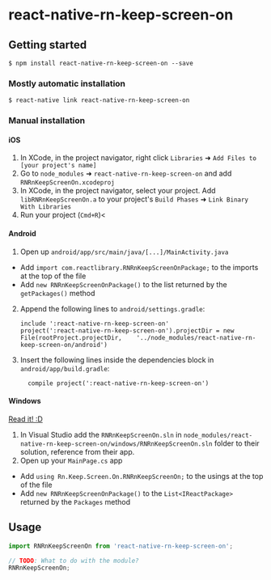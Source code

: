 
# react-native-rn-keep-screen-on

## Getting started

`$ npm install react-native-rn-keep-screen-on --save`

### Mostly automatic installation

`$ react-native link react-native-rn-keep-screen-on`

### Manual installation


#### iOS

1. In XCode, in the project navigator, right click `Libraries` ➜ `Add Files to [your project's name]`
2. Go to `node_modules` ➜ `react-native-rn-keep-screen-on` and add `RNRnKeepScreenOn.xcodeproj`
3. In XCode, in the project navigator, select your project. Add `libRNRnKeepScreenOn.a` to your project's `Build Phases` ➜ `Link Binary With Libraries`
4. Run your project (`Cmd+R`)<

#### Android

1. Open up `android/app/src/main/java/[...]/MainActivity.java`
  - Add `import com.reactlibrary.RNRnKeepScreenOnPackage;` to the imports at the top of the file
  - Add `new RNRnKeepScreenOnPackage()` to the list returned by the `getPackages()` method
2. Append the following lines to `android/settings.gradle`:
  	```
  	include ':react-native-rn-keep-screen-on'
  	project(':react-native-rn-keep-screen-on').projectDir = new File(rootProject.projectDir, 	'../node_modules/react-native-rn-keep-screen-on/android')
  	```
3. Insert the following lines inside the dependencies block in `android/app/build.gradle`:
  	```
      compile project(':react-native-rn-keep-screen-on')
  	```

#### Windows
[Read it! :D](https://github.com/ReactWindows/react-native)

1. In Visual Studio add the `RNRnKeepScreenOn.sln` in `node_modules/react-native-rn-keep-screen-on/windows/RNRnKeepScreenOn.sln` folder to their solution, reference from their app.
2. Open up your `MainPage.cs` app
  - Add `using Rn.Keep.Screen.On.RNRnKeepScreenOn;` to the usings at the top of the file
  - Add `new RNRnKeepScreenOnPackage()` to the `List<IReactPackage>` returned by the `Packages` method


## Usage
```javascript
import RNRnKeepScreenOn from 'react-native-rn-keep-screen-on';

// TODO: What to do with the module?
RNRnKeepScreenOn;
```
  